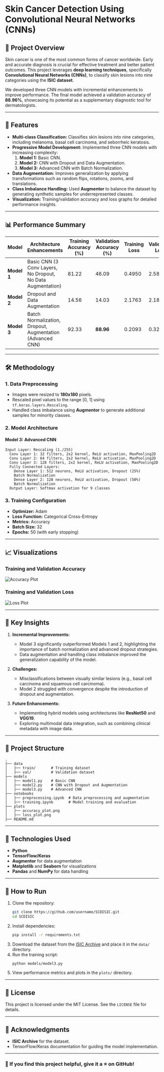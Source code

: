 # Skin Cancer Detection Using Convolutional Neural Networks (CNNs)

## 📜 Project Overview
Skin cancer is one of the most common forms of cancer worldwide. Early and accurate diagnosis is crucial for effective treatment and better patient outcomes. This project leverages **deep learning techniques**, specifically **Convolutional Neural Networks (CNNs)**, to classify skin lesions into nine categories using the **ISIC dataset**.

We developed three CNN models with incremental enhancements to improve performance. The final model achieved a validation accuracy of **88.96%**, showcasing its potential as a supplementary diagnostic tool for dermatologists.

---

## 🚀 Features
- **Multi-class Classification:** Classifies skin lesions into nine categories, including melanoma, basal cell carcinoma, and seborrheic keratosis.
- **Progressive Model Development:** Implemented three CNN models with increasing complexity:
  1. **Model 1:** Basic CNN.
  2. **Model 2:** CNN with Dropout and Data Augmentation.
  3. **Model 3:** Advanced CNN with Batch Normalization.
- **Data Augmentation:** Improves generalization by applying transformations such as random flips, rotations, zooms, and translations.
- **Class Imbalance Handling:** Used **Augmentor** to balance the dataset by generating synthetic samples for underrepresented classes.
- **Visualization:** Training/validation accuracy and loss graphs for detailed performance insights.

---

## 📊 Performance Summary
| **Model**   | **Architecture Enhancements**                               | **Training Accuracy (%)** | **Validation Accuracy (%)** | **Training Loss** | **Validation Loss** |
|-------------|------------------------------------------------------------|----------------------------|------------------------------|-------------------|---------------------|
| **Model 1** | Basic CNN (3 Conv Layers, No Dropout, No Data Augmentation) | 81.22                     | 46.09                       | 0.4950            | 2.5895              |
| **Model 2** | Dropout and Data Augmentation                               | 14.56                     | 14.03                       | 2.1763            | 2.1881              |
| **Model 3** | Batch Normalization, Dropout, Augmentation (Advanced CNN)   | 92.33                     | **88.96**                   | 0.2093            | 0.3255              |

---

## 🛠️ Methodology

### 1. **Data Preprocessing**
- Images were resized to **180x180** pixels.
- Rescaled pixel values to the range [0, 1] using `tf.keras.layers.Rescaling`.
- Handled class imbalance using **Augmentor** to generate additional samples for minority classes.

### 2. **Model Architecture**
#### **Model 3: Advanced CNN**
```plaintext
Input Layer: Rescaling (1./255)
  Conv Layer 1: 32 filters, 2x2 kernel, ReLU activation, MaxPooling2D
  Conv Layer 2: 64 filters, 2x2 kernel, ReLU activation, MaxPooling2D
  Conv Layer 3: 128 filters, 2x2 kernel, ReLU activation, MaxPooling2D
  Fully Connected Layers:
    Dense Layer 1: 512 neurons, ReLU activation, Dropout (25%)
    Batch Normalization
    Dense Layer 2: 128 neurons, ReLU activation, Dropout (50%)
    Batch Normalization
  Output Layer: Softmax activation for 9 classes
```

### 3. **Training Configuration**
- **Optimizer:** Adam
- **Loss Function:** Categorical Cross-Entropy
- **Metrics:** Accuracy
- **Batch Size:** 32
- **Epochs:** 50 (with early stopping)

---

## 📈 Visualizations
### Training and Validation Accuracy
![Accuracy Plot](https://via.placeholder.com/800x400)

### Training and Validation Loss
![Loss Plot](https://via.placeholder.com/800x400)

---

## 🔑 Key Insights
1. **Incremental Improvements:**
   - Model 3 significantly outperformed Models 1 and 2, highlighting the importance of batch normalization and advanced dropout strategies.
   - Data augmentation and handling class imbalance improved the generalization capability of the model.

2. **Challenges:**
   - Misclassifications between visually similar lesions (e.g., basal cell carcinoma and squamous cell carcinoma).
   - Model 2 struggled with convergence despite the introduction of dropout and augmentation.

3. **Future Enhancements:**
   - Implementing hybrid models using architectures like **ResNet50** and **VGG19**.
   - Exploring multimodal data integration, such as combining clinical metadata with image data.

---

## 📂 Project Structure
```plaintext
.
├── data
│   ├── train/       # Training dataset
│   ├── val/         # Validation dataset
├── models
│   ├── model1.py    # Basic CNN
│   ├── model2.py    # CNN with Dropout and Augmentation
│   ├── model3.py    # Advanced CNN
├── notebooks
│   ├── preprocessing.ipynb  # Data preprocessing and augmentation
│   ├── training.ipynb       # Model training and evaluation
├── plots
│   ├── accuracy_plot.png
│   ├── loss_plot.png
├── README.md
```

---

## 🔬 Technologies Used
- **Python**
- **TensorFlow/Keras**
- **Augmentor** for data augmentation
- **Matplotlib** and **Seaborn** for visualizations
- **Pandas** and **NumPy** for data handling

---

## 📢 How to Run
1. Clone the repository:
   ```bash
   git clone https://github.com/username/SCDISIC.git
   cd SCDISIC
   ```
2. Install dependencies:
   ```bash
   pip install -r requirements.txt
   ```
3. Download the dataset from the [ISIC Archive](https://isic-archive.com) and place it in the `data/` directory.
4. Run the training script:
   ```bash
   python models/model3.py
   ```
5. View performance metrics and plots in the `plots/` directory.

---



## 📜 License
This project is licensed under the MIT License. See the `LICENSE` file for details.

---

## 🙌 Acknowledgments
- **ISIC Archive** for the dataset.
- TensorFlow/Keras documentation for guiding the model implementation.

---

### 🌟 If you find this project helpful, give it a ⭐ on GitHub!
